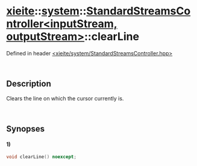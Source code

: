 # [xieite](../../xieite.md)\:\:[system](../../system.md)\:\:[StandardStreamsController\<inputStream, outputStream\>](../StandardStreamsController.md)\:\:clearLine
Defined in header [<xieite/system/StandardStreamsController.hpp>](../../../include/xieite/system/StandardStreamsController.hpp)

&nbsp;

## Description
Clears the line on which the cursor currently is.

&nbsp;

## Synopses
#### 1)
```cpp
void clearLine() noexcept;
```
